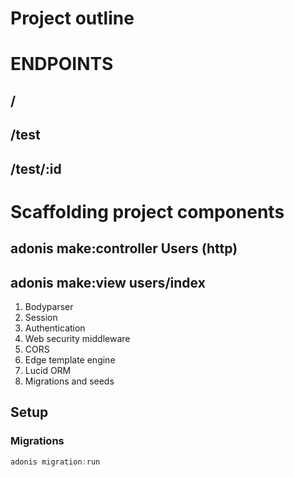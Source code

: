 # Project outline

# ENDPOINTS
## /
## /test
## /test/:id

# Scaffolding project components
## adonis make:controller Users (http)
## adonis make:view users/index


1. Bodyparser
2. Session
3. Authentication
4. Web security middleware
5. CORS
6. Edge template engine
7. Lucid ORM
8. Migrations and seeds

## Setup

### Migrations

```js
adonis migration:run
```
